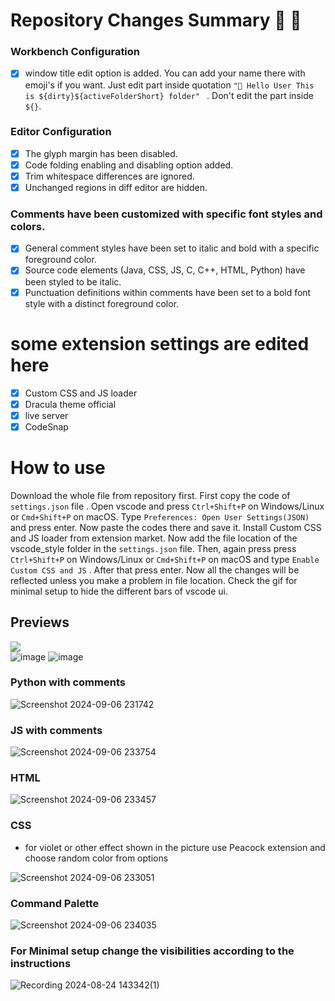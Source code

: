 # Repository Changes Summary :tada: :tada:


### Workbench Configuration

  - [x] window title edit option is added. You can add your name there with emoji's if you want. Just edit part inside quotation ```"🫡 Hello User This is ${dirty}${activeFolderShort} folder" ```   . Don't edit the part inside `${}`.
### Editor Configuration

  - [x] The glyph margin has been disabled.
  - [x] Code folding enabling and disabling option added.
  - [x] Trim whitespace differences are ignored.
  - [x] Unchanged regions in diff editor are hidden.

### Comments have been customized with specific font styles and colors.

  - [x] General comment styles have been set to italic and bold with a specific foreground color.
  - [x] Source code elements (Java, CSS, JS, C, C++, HTML, Python) have been styled to be italic.
  - [x] Punctuation definitions within comments have been set to a bold font style with a distinct foreground color.

# some extension settings are edited here
  - [x] Custom CSS and JS loader
  - [x] Dracula theme official
  - [x] live server
  - [x] CodeSnap

# How to use
Download the whole file from repository first. First copy the code of `settings.json` file . Open vscode and press `Ctrl+Shift+P` on Windows/Linux or `Cmd+Shift+P` on macOS. Type `Preferences:
Open User Settings(JSON)` and press enter. Now paste the codes there and save it. Install Custom CSS and JS loader from extension market. Now add the file location of the vscode_style folder in the `settings.json` file. Then, again press press `Ctrl+Shift+P` on Windows/Linux or `Cmd+Shift+P` on macOS and type `Enable Custom CSS and JS` . After that press enter. Now all the changes will be reflected unless you make a problem in file location. Check the gif for minimal setup to hide the different bars of vscode ui. 

## Previews
[![](https://img.shields.io/badge/updated_27_May_2025-8A2BE2)](https://github.com/arg387/zenedit/releases/tag/first)
<br>
![image](https://github.com/user-attachments/assets/3a9ae10f-d717-4529-af9f-5d51507166cc)
![image](https://github.com/user-attachments/assets/53c500c0-9334-4ca3-abce-cfd014821bff)


### Python with comments
![Screenshot 2024-09-06 231742](https://github.com/user-attachments/assets/eb23b91d-9b0e-4662-ba13-f3517d60f747)
### JS with comments
![Screenshot 2024-09-06 233754](https://github.com/user-attachments/assets/5c555d3f-7558-48bf-a7d3-21ed44596b07)
### HTML 
![Screenshot 2024-09-06 233457](https://github.com/user-attachments/assets/72b531ec-18b4-43d0-8aa9-af112e91aebf)
### CSS 
- for violet or other effect shown in the picture use Peacock extension and choose random color from options

![Screenshot 2024-09-06 233051](https://github.com/user-attachments/assets/8f3260fa-5926-40fb-b0ff-82317d393d90)
### Command Palette
![Screenshot 2024-09-06 234035](https://github.com/user-attachments/assets/40773b86-80e6-47a5-8d18-319c135e1ac1)
### For Minimal setup change the visibilities according to the instructions
![Recording 2024-08-24 143342(1)](https://github.com/user-attachments/assets/a21fcf39-02eb-470e-bc53-66eff975fea4)





